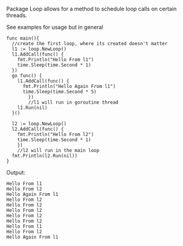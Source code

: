 Package Loop allows for a method to schedule loop calls on certain threads.

See examples for usage but in general

```golang
func main(){
  //create the first loop, where its created doesn't matter
  l1 := loop.NewLoop()
  l1.AddCall(func() {
    fmt.Println("Hello From l1")
    time.Sleep(time.Second * 1)
  })
  go func() {
    l1.AddCall(func() {
      fmt.Println("Hello Again From l1")
      time.Sleep(time.Second * 5)
        })
        //l1 will run in goroutine thread
    l1.Run(nil)
  }()

  l2 := loop.NewLoop()
  l2.AddCall(func() {
    fmt.Println("Hello From l2")
    time.Sleep(time.Second * 1)
    })
    //l2 will run in the main loop
  fmt.Println(l2.Run(nil))
}
```
Output:
```
Hello From l1
Hello From l2
Hello Again From l1
Hello From l2
Hello From l2
Hello From l2
Hello From l2
Hello From l2
Hello From l1
Hello From l2
Hello Again From l1
```
